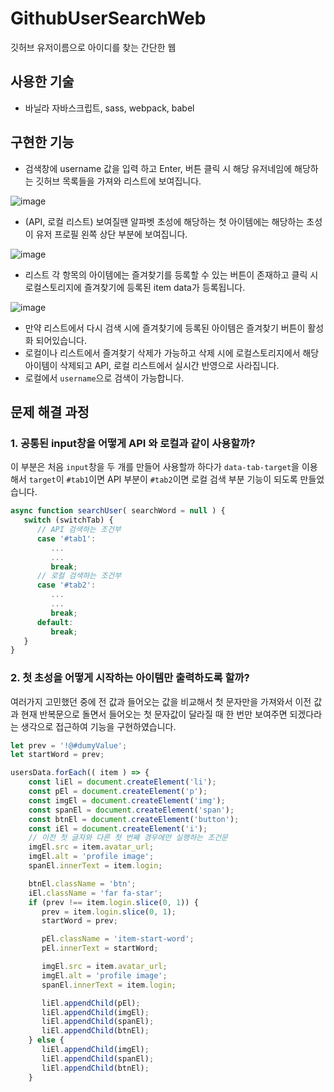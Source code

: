 # GithubUserSearchWeb
깃허브 유저이름으로 아이디를 찾는 간단한 웹

## 사용한 기술
- 바닐라 자바스크립트, sass, webpack, babel

## 구현한 기능
- 검색창에 username 값을 입력 하고 Enter, 버튼 클릭 시 해당 유저네임에 해당하는 깃허브 목록들을 가져와 리스트에 보여집니다.

![image](https://user-images.githubusercontent.com/54402926/123507399-0a41d800-d6a4-11eb-875e-2a0db39bf1a0.png)

- (API, 로컬 리스트) 보여질땐 알파벳 초성에 해당하는 첫 아이템에는 해당하는 초성이 유저 프로필 왼쪽 상단 부분에 보여집니다.


![image](https://user-images.githubusercontent.com/54402926/123507411-1c237b00-d6a4-11eb-9e78-2cf468e1147b.png)

- 리스트 각 항목의 아이템에는 즐겨찾기를 등록할 수 있는 버튼이 존재하고 클릭 시 로컬스토리지에 즐겨찾기에 등록된 item data가 등록됩니다.


![image](https://user-images.githubusercontent.com/54402926/123507443-55f48180-d6a4-11eb-865f-5706c7d92c6b.png)

- 만약 리스트에서 다시 검색 시에 즐겨찾기에 등록된 아이템은 즐겨찾기 버튼이 활성화 되어있습니다.
- 로컬이나 리스트에서 즐겨찾기 삭제가 가능하고 삭제 시에 로컬스토리지에서 해당 아이템이 삭제되고 API, 로컬 리스트에서 실시간 반영으로 사라집니다.
- 로컬에서 `username`으로 검색이 가능합니다.

## 문제 해결 과정

### 1. 공통된 input창을 어떻게 API 와 로컬과 같이 사용할까?
이 부분은 처음 `input`창을 두 개를 만들어 사용할까 하다가 `data-tab-target`을 이용해서 `target`이 `#tab1`이면 API 부분이 `#tab2`이면 로컬 검색 부분 기능이 되도록 만들었습니다. 
``` javascript
async function searchUser( searchWord = null ) {
   switch (switchTab) {
      // API 검색하는 조건부
      case '#tab1':
         ...
         ...
         break;
      // 로컬 검색하는 조건부
      case '#tab2':
         ...
         ...
         break;
      default:
         break;
   }
}
```
### 2. 첫 초성을 어떻게 시작하는 아이템만 출력하도록 할까?
여러가지 고민했던 중에 전 값과 들어오는 값을 비교해서 첫 문자만을 가져와서 이전 값과 현재 반복문으로 돌면서 들어오는 첫 문자값이 달라질 때 한 번만 보여주면 되겠다라는 생각으로 접근하여 기능을 구현하였습니다.

```javascript
let prev = '!@#dumyValue';
let startWord = prev;

usersData.forEach(( item ) => {
    const liEl = document.createElement('li');
    const pEl = document.createElement('p');
    const imgEl = document.createElement('img');
    const spanEl = document.createElement('span');
    const btnEl = document.createElement('button');
    const iEl = document.createElement('i');
    // 이전 첫 글자와 다른 첫 번째 경우에만 실행하는 조건문
    imgEl.src = item.avatar_url;
    imgEl.alt = 'profile image';
    spanEl.innerText = item.login;

    btnEl.className = 'btn';
    iEl.className = 'far fa-star';
    if (prev !== item.login.slice(0, 1)) {
       prev = item.login.slice(0, 1);
       startWord = prev;

       pEl.className = 'item-start-word';
       pEl.innerText = startWord;

       imgEl.src = item.avatar_url;
       imgEl.alt = 'profile image';
       spanEl.innerText = item.login;

       liEl.appendChild(pEl);
       liEl.appendChild(imgEl);
       liEl.appendChild(spanEl);
       liEl.appendChild(btnEl);
    } else {
       liEl.appendChild(imgEl);
       liEl.appendChild(spanEl);
       liEl.appendChild(btnEl);
    }
```
